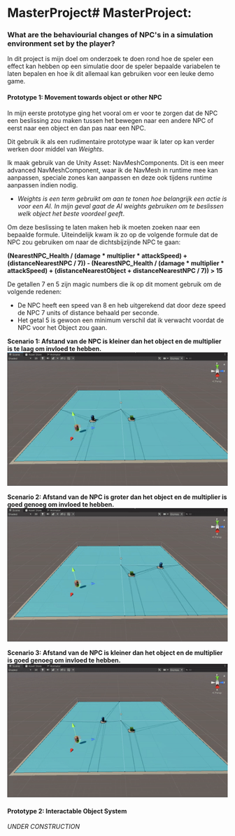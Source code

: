 # MasterProject# MasterProject: 
### What are the behaviourial changes of NPC's in a simulation environment set by the player?
In dit project is mijn doel om onderzoek te doen rond hoe de speler een effect kan hebben op een simulatie door de speler bepaalde variabelen te laten bepalen en hoe ik dit allemaal kan gebruiken voor een leuke demo game.

#### Prototype 1: Movement towards object or other NPC
In mijn eerste prototype ging het vooral om er voor te zorgen dat de NPC een beslissing zou maken tussen het bewegen naar een andere NPC of eerst naar een object en dan pas naar een NPC.

Dit gebruik ik als een rudimentaire prototype waar ik later op kan verder werken door middel van *Weights*. 

Ik maak gebruik van de Unity Asset: NavMeshComponents. Dit is een meer advanced NavMeshComponent, waar ik de NavMesh in runtime mee kan aanpassen, speciale zones kan aanpassen
en deze ook tijdens runtime aanpassen indien nodig.

* *Weights is een term gebruikt om aan te tonen hoe belangrijk een actie is voor een AI. In mijn geval gaat de AI weights gebruiken om te beslissen welk object het beste voordeel geeft*.

Om deze beslissing te laten maken heb ik moeten zoeken naar een bepaalde formule. Uiteindelijk kwam ik zo op de volgende formule dat de NPC zou gebruiken om naar de dichtsbijzijnde NPC te gaan:

**(NearestNPC_Health / (damage * multiplier * attackSpeed) + (distanceNearestNPC / 7)) - (NearestNPC_Health / (damage * multiplier * attackSpeed) + (distanceNearestObject + distanceNearestNPC / 7)) > 15**

De getallen 7 en 5 zijn magic numbers die ik op dit moment gebruik om de volgende redenen: 
- De NPC heeft een speed van 8 en heb uitgerekend dat door deze speed de NPC 7 units of distance behaald per seconde.
- Het getal 5 is gewoon een minimum verschil dat ik verwacht voordat de NPC voor het Object zou gaan.

**Scenario 1: Afstand van de NPC is kleiner dan het object en de multiplier is te laag om invloed te hebben.**
![Scenario 1](MP4s_IMGs/Scenario1.gif)

**Scenario 2: Afstand van de NPC is groter dan het object en de multiplier is goed genoeg om invloed te hebben.**
![Scenario 2](MP4s_IMGs/Scenario2.gif)

**Scenario 3: Afstand van de NPC is kleiner dan het object en de multiplier is goed genoeg om invloed te hebben.**
![Scenario 3](MP4s_IMGs/Scenario3.gif)
#### Prototype 2: Interactable Object System
*UNDER CONSTRUCTION*
